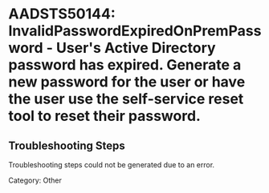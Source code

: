 # AADSTS50144: InvalidPasswordExpiredOnPremPassword - User's Active Directory password has expired. Generate a new password for the user or have the user use the self-service reset tool to reset their password.


## Troubleshooting Steps
Troubleshooting steps could not be generated due to an error.

Category: Other